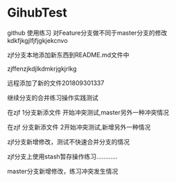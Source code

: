 
# GihubTest
github 使用练习
对Feature分支做不同于master分支的修改
kdkfjkgjlfjfjgkjekcnvo

zjf分支本地添加新东西到README.md文件中

zjffenzjkdjlkdmkrjgkjrlkg

远程添加了新的文件201809301337

继续分支的合并练习操作实践测试


在zjf 1分支新添文件 开始冲突测试,master另外一种冲突情况

在zjf 分支新添文件 2开始冲突测试,新增另外一种情况



zjf分支新增修改，测试不快速合并分支的情况


zjf分支上使用stash暂存操作练习............

master分支新增修改，练习冲突发生情况


